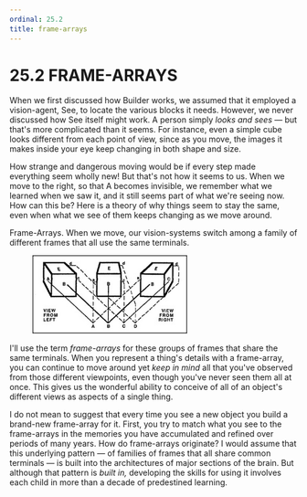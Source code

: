 ```yaml
---
ordinal: 25.2
title: frame-arrays
---
```


# 25.2 FRAME-ARRAYS 

<p>When we first discussed how Builder works, we assumed that it employed a vision-agent, See, to locate the various blocks it needs. However, we never discussed how See itself might work. A person simply <em>looks and sees</em> &mdash; but that's more complicated than it seems. For instance, even a simple cube looks different from each point of view, since as you move, the images it makes inside your eye keep changing in both shape and size.</p>
<p>How strange and dangerous moving would be if every step made everything seem wholly new! But that's not how it seems to us. When we move to the right, so that A becomes invisible, we remember what we learned when we saw it, and it still seems part of what we're seeing now. How can this be? Here is a theory of why things seem to stay the same, even when what we see of them keeps changing as we move around.</p>
<p>Frame-Arrays. When we move, our vision-systems switch among a family of different frames that all use the same terminals.</p>
<figure><img src="../images/ch25/25-4.png"/></figure>
<p>I'll use the term <em>frame-arrays</em> for these groups of frames that share the same terminals. When you represent a thing's details with a frame-array, you can continue to move around yet <em>keep in mind</em> all that you've observed from those different viewpoints, even though you've never seen them all at once. This gives us the wonderful ability to conceive of all of an object's different views as aspects of a single thing.</p>
<p>I do not mean to suggest that every time you see a new object you build a brand-new frame-array for it. First, you try to match what you see to the frame-arrays in the memories you have accumulated and refined over periods of many years. How do frame-arrays originate? I would assume that this underlying pattern &mdash; of families of frames that all share common terminals &mdash; is built into the architectures of major sections of the brain. But although that pattern is <em>built in,</em> developing the skills for using it involves each child in more than a decade of predestined learning.</p>